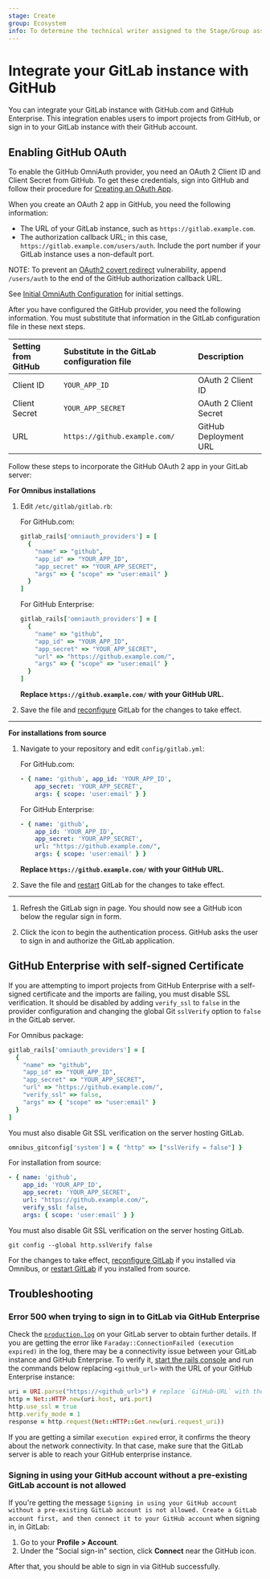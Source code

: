 ```yaml
---
stage: Create
group: Ecosystem
info: To determine the technical writer assigned to the Stage/Group associated with this page, see https://about.gitlab.com/handbook/engineering/ux/technical-writing/#assignments
---
```


# Integrate your GitLab instance with GitHub

You can integrate your GitLab instance with GitHub.com and GitHub Enterprise. This integration
enables users to import projects from GitHub, or sign in to your GitLab instance
with their GitHub account.

## Enabling GitHub OAuth

To enable the GitHub OmniAuth provider, you need an OAuth 2 Client ID and Client Secret from GitHub. To get these credentials, sign into GitHub and follow their procedure for [Creating an OAuth App](https://docs.github.com/apps/building-oauth-apps/creating-an-oauth-app/).

When you create an OAuth 2 app in GitHub, you need the following information:

- The URL of your GitLab instance, such as `https://gitlab.example.com`.
- The authorization callback URL; in this case, `https://gitlab.example.com/users/auth`. Include the port number if your GitLab instance uses a non-default port.

NOTE:
To prevent an [OAuth2 covert redirect](https://oauth.net/advisories/2014-1-covert-redirect/) vulnerability, append `/users/auth` to the end of the GitHub authorization callback URL.

See [Initial OmniAuth Configuration](omniauth.md#initial-omniauth-configuration) for initial settings.

After you have configured the GitHub provider, you need the following information. You must substitute that information in the GitLab configuration file in these next steps.

| Setting from GitHub  | Substitute in the GitLab configuration file  | Description |
|:---------------------|:---------------------------------------------|:------------|
| Client ID            | `YOUR_APP_ID`                                | OAuth 2 Client ID |
| Client Secret        | `YOUR_APP_SECRET`                            | OAuth 2 Client Secret |
| URL                  | `https://github.example.com/`                | GitHub Deployment URL |

Follow these steps to incorporate the GitHub OAuth 2 app in your GitLab server:

**For Omnibus installations**

1. Edit `/etc/gitlab/gitlab.rb`:

   For GitHub.com:

   ```ruby
   gitlab_rails['omniauth_providers'] = [
     {
       "name" => "github",
       "app_id" => "YOUR_APP_ID",
       "app_secret" => "YOUR_APP_SECRET",
       "args" => { "scope" => "user:email" }
     }
   ]
   ```

   For GitHub Enterprise:

   ```ruby
   gitlab_rails['omniauth_providers'] = [
     {
       "name" => "github",
       "app_id" => "YOUR_APP_ID",
       "app_secret" => "YOUR_APP_SECRET",
       "url" => "https://github.example.com/",
       "args" => { "scope" => "user:email" }
     }
   ]
   ```

   **Replace `https://github.example.com/` with your GitHub URL.**

1. Save the file and [reconfigure](../administration/restart_gitlab.md#omnibus-gitlab-reconfigure) GitLab for the changes to take effect.

---

**For installations from source**

1. Navigate to your repository and edit `config/gitlab.yml`:

   For GitHub.com:

   ```yaml
   - { name: 'github', app_id: 'YOUR_APP_ID',
       app_secret: 'YOUR_APP_SECRET',
       args: { scope: 'user:email' } }
   ```

   For GitHub Enterprise:

   ```yaml
   - { name: 'github',
       app_id: 'YOUR_APP_ID',
       app_secret: 'YOUR_APP_SECRET',
       url: "https://github.example.com/",
       args: { scope: 'user:email' } }
   ```

   **Replace `https://github.example.com/` with your GitHub URL.**

1. Save the file and [restart](../administration/restart_gitlab.md#installations-from-source) GitLab for the changes to take effect.

---

1. Refresh the GitLab sign in page. You should now see a GitHub icon below the regular sign in form.

1. Click the icon to begin the authentication process. GitHub asks the user to sign in and authorize the GitLab application.

## GitHub Enterprise with self-signed Certificate

If you are attempting to import projects from GitHub Enterprise with a self-signed
certificate and the imports are failing, you must disable SSL verification.
It should be disabled by adding `verify_ssl` to `false` in the provider configuration
and changing the global Git `sslVerify` option to `false` in the GitLab server.

For Omnibus package:

```ruby
gitlab_rails['omniauth_providers'] = [
  {
    "name" => "github",
    "app_id" => "YOUR_APP_ID",
    "app_secret" => "YOUR_APP_SECRET",
    "url" => "https://github.example.com/",
    "verify_ssl" => false,
    "args" => { "scope" => "user:email" }
  }
]
```

You must also disable Git SSL verification on the server hosting GitLab.

```ruby
omnibus_gitconfig['system'] = { "http" => ["sslVerify = false"] }
```

For installation from source:

```yaml
- { name: 'github',
    app_id: 'YOUR_APP_ID',
    app_secret: 'YOUR_APP_SECRET',
    url: "https://github.example.com/",
    verify_ssl: false,
    args: { scope: 'user:email' } }
```

You must also disable Git SSL verification on the server hosting GitLab.

```shell
git config --global http.sslVerify false
```

For the changes to take effect, [reconfigure GitLab](../administration/restart_gitlab.md#omnibus-gitlab-reconfigure) if you installed
via Omnibus, or [restart GitLab](../administration/restart_gitlab.md#installations-from-source) if you installed from source.

## Troubleshooting

### Error 500 when trying to sign in to GitLab via GitHub Enterprise

Check the [`production.log`](../administration/logs.md#productionlog)
on your GitLab server to obtain further details. If you are getting the error like
`Faraday::ConnectionFailed (execution expired)` in the log, there may be a connectivity issue
between your GitLab instance and GitHub Enterprise. To verify it, [start the rails console](../administration/operations/rails_console.md#starting-a-rails-console-session)
and run the commands below replacing `<github_url>` with the URL of your GitHub Enterprise instance:

```ruby
uri = URI.parse("https://<github_url>") # replace `GitHub-URL` with the real one here
http = Net::HTTP.new(uri.host, uri.port)
http.use_ssl = true
http.verify_mode = 1
response = http.request(Net::HTTP::Get.new(uri.request_uri))
```

If you are getting a similar `execution expired` error, it confirms the theory about the
network connectivity. In that case, make sure that the GitLab server is able to reach your
GitHub enterprise instance.

### Signing in using your GitHub account without a pre-existing GitLab account is not allowed

If you're getting the message `Signing in using your GitHub account without a pre-existing
GitLab account is not allowed. Create a GitLab account first, and then connect it to your
GitHub account` when signing in, in GitLab:

1. Go to your **Profile > Account**.
1. Under the "Social sign-in" section, click **Connect** near the GitHub icon.

After that, you should be able to sign in via GitHub successfully.
